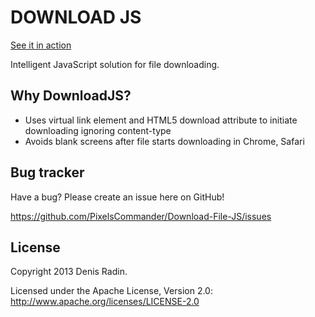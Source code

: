 DOWNLOAD JS
===========

<a href="http://pixelscommander.com/polygon/downloadjs/">See it in action</a>

Intelligent JavaScript solution for file downloading.


Why DownloadJS?
---------------

- Uses virtual link element and HTML5 download attribute to initiate downloading ignoring content-type
- Avoids blank screens after file starts downloading in Chrome, Safari


Bug tracker
-----------

Have a bug? Please create an issue here on GitHub!

https://github.com/PixelsCommander/Download-File-JS/issues


License
---------------------

Copyright 2013 Denis Radin.

Licensed under the Apache License, Version 2.0: http://www.apache.org/licenses/LICENSE-2.0
